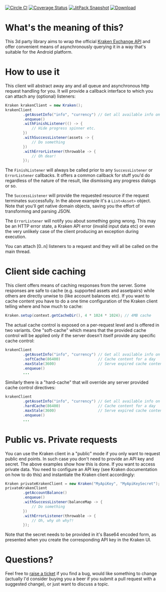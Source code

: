 [![Circle CI](https://circleci.com/gh/echsylon/kraken/tree/master.svg?style=shield)](https://circleci.com/gh/echsylon/kraken/tree/master) [![Coverage Status](https://coveralls.io/repos/github/echsylon/kraken/badge.svg)](https://coveralls.io/github/echsylon/kraken) [![JitPack Snapshot](https://jitpack.io/v/echsylon/kraken.svg)](https://jitpack.io/#echsylon/kraken) [![Download](https://api.bintray.com/packages/echsylon/maven/kraken/images/download.svg)](https://bintray.com/echsylon/maven/kraken/_latestVersion)

# What's the meaning of this?
This 3d party library aims to wrap the official [Kraken Exchange API](https://www.kraken.com/help/api) and offer convenient means of asynchronously querying it in a way that's suitable for the Android platform.

# How to use it
This client will abstract away any and all queue and asynchronous http request handling for you. It will provide a callback interface to which you can attach any (optional) listeners:

```Java
Kraken krakenClient = new Kraken();
krakenClient
        .getAssetInfo("info", "currency") // Get all available info on all currencies
        .enqueue()
        .withFinishListener(() -> {
            // Hide progress spinner etc.
        })
        .withSuccessListener(assets -> {
            // Do something
        })
        .withErrorListener(throwable -> {
            // Oh dear!
        });
```

The `FinishListener` will always be called prior to any `SuccessListener` or `ErrorListener` callbacks. It offers a common callback for stuff you'd do regardless of the nature of the result, like dismissing any progress dialogs or so.

The `SuccessListener` will provide the requested resource if the request terminates successfully. In the above example it's a `List<Asset>` object. Note that you'll get native domain objects, saving you the effort of transforming and parsing JSON.

The `ErrorListener` will notify you about something going wrong. This may be an HTTP error state, a Kraken API error (invalid input data etc) or even the very unlikely case of the client producing an exception during execution.

You can attach [0..n] listeners to a request and they will all be called on the main thread.

# Client side caching
This client offers means of caching responses from the server. Some responses are safe to cache (e.g. supported assets and assetpairs) while others are directly unwise to (like account balances etc). If you want to cache content you have to do a one time configuration of the Kraken client telling where and how much to cache:

```Java
Kraken.setup(context.getCacheDir(), 4 * 1024 * 1024); // 4MB cache
```

The actual cache control is exposed on a per-request level and is offered in two variants. One "soft-cache" which means that the provided cache control will be applied only if the server doesn't itself provide any specific cache control:

```Java
krakenClient
        .getAssetInfo("info", "currency") // Get all available info on all currencies
        .softCache(86400)                 // Cache content for a day
        .maxStale(3600)                   // Serve expired cache content for an hour if no conn
        .enqueue()
        ...
```

Similarly there is a "hard-cache" that will override any server provided cache control directives:

```Java
krakenClient
        .getAssetInfo("info", "currency") // Get all available info on all currencies
        .hardCache(86400)                 // Cache content for a day
        .maxStale(3600)                   // Serve expired cache content for an hour if no conn
        .enqueue()
        ...
```

# Public vs. Private requests
You can use the Kraken client in a "public" mode if you only want to request public end points. In such case you don't need to provide an API key and secret. The above examples show how this is done. If you want to access private data. You need to configure an API key (see Kraken documentation on how to do this) and instantiate the Kraken client accordingly:

```Java
Kraken privateKrakenClient = new Kraken("MyApiKey", "MyApiKeySecret");
privateKrakenClient
        .getAccountBalance()
        .enqueue()
        .withSuccessListener(balanceMap -> {
            // Do something
        })
        .withErrorListener(throwable -> {
            // Oh, why oh why?!
        });
```

Note that the secret needs to be provided in it's Base64 encoded form, as presented when you create the corresponding API key in the Kraken UI.

# Questions?
Feel free to [raise a ticket](https://github.com/echsylon/kraken/issues) if you find a bug, would like something to change (actually I'd consider buying you a beer if you submit a pull request with a suggested change), or just want to discuss a topic.
